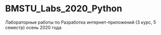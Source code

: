 # BMSTU_Labs_2020_Python

Лабораторные работы по Разработка интернет-приложений (3 курс, 5 семестр) осень 2020 года
